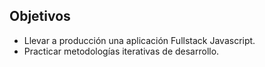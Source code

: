 ## Objetivos

* Llevar a producción una aplicación Fullstack Javascript.
* Practicar metodologías iterativas de desarrollo.
